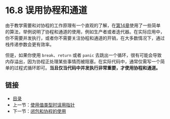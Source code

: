 # 16.8 误用协程和通道

由于教学需要和对协程的工作原理有一个直观的了解，在[第14章](14.0.md)使用了一些简单的算法，举例说明了协程和通道的使用，例如生产者或者迭代器。在实际应用中，你不需要并发执行，或者你不需要关注协程和通道的开销，在大多数情况下，通过栈传递参数会更有效率。

但是，如果你使用 `break`、`return` 或者 `panic` 去跳出一个循环，很有可能会导致内存溢出，因为协程正处理某些事情而被阻塞。在实际代码中，通常仅需写一个简单的过程式循环即可。**当且仅当代码中并发执行非常重要，才使用协程和通道。**

## 链接

- [目录](directory.md)
- 上一节：[使用值类型时误用指针](16.7.md)
- 下一节：[闭包和协程的使用](16.9.md)
